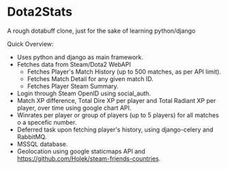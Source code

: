 Dota2Stats
==========

A rough dotabuff clone, just for the sake of learning python/django

Quick Overview:
* Uses python and django as main framework.
* Fetches data from Steam/Dota2 WebAPI
  * Fetches Player's Match History (up to 500 matches, as per API limit).
  * Fetches Match Detail for any given match ID.
  * Fetches Player Steam Summary.
* Login through Steam OpenID using social_auth.
* Match XP difference, Total Dire XP per player and Total Radiant XP per player, over time using google chart API.
* Winrates per player or group of players (up to 5 players) for all matches o a specefic number.
* Deferred task upon fetching player's history, using django-celery and RabbitMQ.
* MSSQL database.
* Geolocation using google staticmaps API and https://github.com/Holek/steam-friends-countries.
